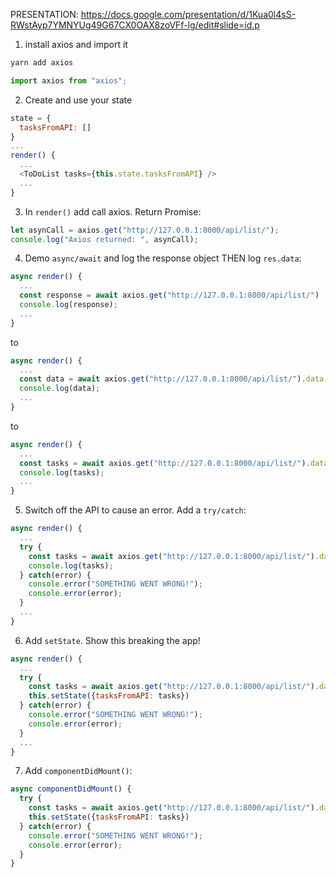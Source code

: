 PRESENTATION: https://docs.google.com/presentation/d/1Kua0l4sS-RWstAyp7YMNYUg49G67CX0OAX8zoVFf-lg/edit#slide=id.p

1. install axios and import it

```bash
yarn add axios
```

```javascript
import axios from "axios";
```

2. Create and use your state

```javascript
state = {
  tasksFromAPI: []
}
...
render() {
  ...
  <ToDoList tasks={this.state.tasksFromAPI} />
  ...
}
```

3. In `render()` add call axios. Return Promise:

```javascript
let asynCall = axios.get("http://127.0.0.1:8000/api/list/");
console.log("Axios returned: ", asynCall);
```

4. Demo `async/await` and log the response object THEN log `res.data`:

```javascript
async render() {
  ...
  const response = await axios.get("http://127.0.0.1:8000/api/list/")
  console.log(response);
  ...
}
```

to

```javascript
async render() {
  ...
  const data = await axios.get("http://127.0.0.1:8000/api/list/").data
  console.log(data);
  ...
}
```

to

```javascript
async render() {
  ...
  const tasks = await axios.get("http://127.0.0.1:8000/api/list/").data
  console.log(tasks);
  ...
}
```

5. Switch off the API to cause an error. Add a `try/catch`:

```javascript
async render() {
  ...
  try {
    const tasks = await axios.get("http://127.0.0.1:8000/api/list/").data
    console.log(tasks);
  } catch(error) {
    console.error("SOMETHING WENT WRONG!");
    console.error(error);
  }
  ...
}
```

6. Add `setState`. Show this breaking the app!

```javascript
async render() {
  ...
  try {
    const tasks = await axios.get("http://127.0.0.1:8000/api/list/").data
    this.setState({tasksFromAPI: tasks})
  } catch(error) {
    console.error("SOMETHING WENT WRONG!");
    console.error(error);
  }
  ...
}
```

7. Add `componentDidMount()`:

```javascript
async componentDidMount() {
  try {
    const tasks = await axios.get("http://127.0.0.1:8000/api/list/").data
    this.setState({tasksFromAPI: tasks})
  } catch(error) {
    console.error("SOMETHING WENT WRONG!");
    console.error(error);
  }
}
```
